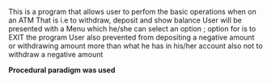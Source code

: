 This is a program that allows user to perfom the basic operations when on an ATM
That is i.e to withdraw, deposit and show balance
User will be presented with a Menu which he/she can select an option ; option for is to EXIT the program
User also prevented from depositing a negative amount or withdrawing amount more than what he has in his/her account
also not to withdraw a negative amount 

**Procedural paradigm was used**
